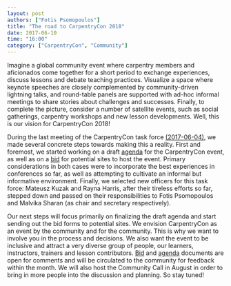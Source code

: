 ```yaml
---
layout: post
authors: ["Fotis Psomopoulos"]
title: "The road to CarpentryCon 2018"
date: 2017-06-10
time: "16:00"
category: ["CarpentryCon", "Community"]
---
```


Imagine a global community event where carpentry members and aficionados come together for a short period to exchange experiences, discuss lessons and debate teaching practices. Visualize a space where keynote speeches are closely complemented by community-driven lightning talks, and round-table panels are supported with ad-hoc informal meetings to share stories about challenges and successes. Finally, to complete the picture, consider a number of satellite events, such as social gatherings, carpentry workshops and new lesson developments. Well, this is our vision for CarpentryCon 2018!
 
During the last meeting of the CarpentryCon task force [(2017-06-04)](https://github.com/swcarpentry/board/blob/master/TaskForces/2018-CarpentryCon/minutes/2017-06-04.md), we made several concrete steps towards making this a reality. First and foremost, we started working on a draft [agenda](https://docs.google.com/document/d/1WdYsY7s1dFm9TigDAuIfvfnfLVthTwRsDOn2KIkJl1E/edit#heading=h.dyu4li4jmwfq) for the CarpentryCon event, as well as on a [bid](https://docs.google.com/document/d/1iLfRSnRJ_J7laBhFAQsMgjiX_-P5v3BFtQ4f5WaMZQ8/edit) for potential sites to host the event. Primary considerations in both cases were to incorporate the best experiences in conferences so far, as well as attempting to cultivate an informal but informative environment. Finally, we selected new officers for this task force: Mateusz Kuzak and Rayna Harris, after their tireless efforts so far, stepped down and passed on their responsibilities to Fotis Psomopoulos and Malvika Sharan (as chair and secretary respectively).
 
Our next steps will focus primarily on finalizing the draft agenda and start sending out the bid forms to potential sites. We envision CarpentryCon as an event by the community and for the community. This is why we want to involve you in the process and decisions. We also want the event to be inclusive and attract a very diverse group of people, our learners, instructors, trainers and lesson contributors. [Bid](https://docs.google.com/document/d/1iLfRSnRJ_J7laBhFAQsMgjiX_-P5v3BFtQ4f5WaMZQ8/edit) and [agenda](https://docs.google.com/document/d/1WdYsY7s1dFm9TigDAuIfvfnfLVthTwRsDOn2KIkJl1E/edit#heading=h.dyu4li4jmwfq) documents are open for comments and will be circulated to the community for feedback within the month. We will also host the Community Call in August in order to bring in more people into the discussion and planning. So stay tuned!
